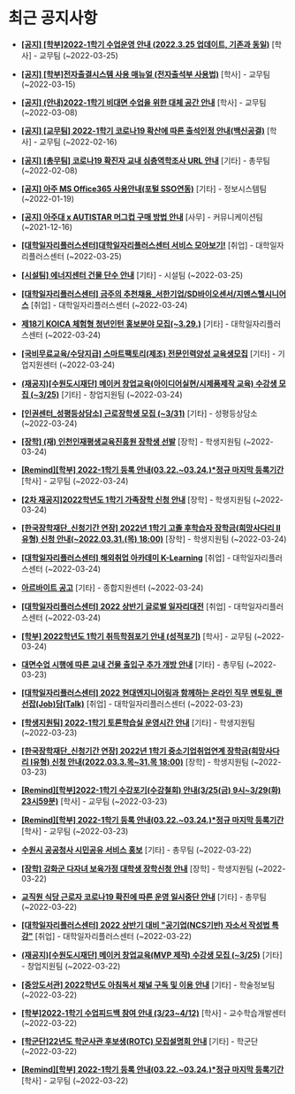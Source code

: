 # 최근 공지사항

* **[[공지] [학부]2022-1학기 수업운영 안내 (2022.3.25 업데이트, 기존과 동일)](http://ajou.ac.kr/kr/ajou/notice.do?mode=view&amp;articleNo=193066&amp;article.offset=0&amp;articleLimit=30)**
 [학사] - 교무팀 (~2022-03-25)

* **[[공지] [학부]전자출결시스템 사용 매뉴얼 (전자출석부 사용법)](http://ajou.ac.kr/kr/ajou/notice.do?mode=view&amp;articleNo=192571&amp;article.offset=0&amp;articleLimit=30)**
 [학사] - 교무팀 (~2022-03-15)

* **[[공지] (안내)2022-1학기 비대면 수업을 위한 대체 공간 안내](http://ajou.ac.kr/kr/ajou/notice.do?mode=view&amp;articleNo=181898&amp;article.offset=0&amp;articleLimit=30)**
 [학사] - 교무팀 (~2022-03-08)

* **[[공지] [교무팀] 2022-1학기 코로나19 확산에 따른 출석인정 안내(백신공결)](http://ajou.ac.kr/kr/ajou/notice.do?mode=view&amp;articleNo=180913&amp;article.offset=0&amp;articleLimit=30)**
 [학사] - 교무팀 (~2022-02-16)

* **[[공지] [총무팀] 코로나19 확진자 교내 심층역학조사 URL 안내](http://ajou.ac.kr/kr/ajou/notice.do?mode=view&amp;articleNo=180493&amp;article.offset=0&amp;articleLimit=30)**
 [기타] - 총무팀 (~2022-02-08)

* **[[공지] 아주 MS Office365 사용안내(포털 SSO연동)](http://ajou.ac.kr/kr/ajou/notice.do?mode=view&amp;articleNo=179802&amp;article.offset=0&amp;articleLimit=30)**
 [기타] - 정보시스템팀 (~2022-01-19)

* **[[공지] 아주대 x AUTISTAR 머그컵 구매 방법 안내](http://ajou.ac.kr/kr/ajou/notice.do?mode=view&amp;articleNo=147976&amp;article.offset=0&amp;articleLimit=30)**
 [사무] - 커뮤니케이션팀 (~2021-12-16)

* **[[대학일자리플러스센터]대학일자리플러스센터 서비스 모아보기!](http://ajou.ac.kr/kr/ajou/notice.do?mode=view&amp;articleNo=193072&amp;article.offset=0&amp;articleLimit=30)**
 [취업] - 대학일자리플러스센터 (~2022-03-25)

* **[[시설팀] 에너지센터 건물 단수 안내](http://ajou.ac.kr/kr/ajou/notice.do?mode=view&amp;articleNo=193070&amp;article.offset=0&amp;articleLimit=30)**
 [기타] - 시설팀 (~2022-03-25)

* **[[대학일자리플러스센터] 금주의 추천채용_서한기업/SD바이오센서/지멘스헬시니어스](http://ajou.ac.kr/kr/ajou/notice.do?mode=view&amp;articleNo=193065&amp;article.offset=0&amp;articleLimit=30)**
 [취업] - 대학일자리플러스센터 (~2022-03-24)

* **[제18기 KOICA 체험형 청년인턴 홍보분야 모집(~3.29.)](http://ajou.ac.kr/kr/ajou/notice.do?mode=view&amp;articleNo=193064&amp;article.offset=0&amp;articleLimit=30)**
 [기타] - 대학일자리플러스센터 (~2022-03-24)

* **[[국비무료교육/수당지급] 스마트팩토리(제조) 전문인력양성 교육생모집](http://ajou.ac.kr/kr/ajou/notice.do?mode=view&amp;articleNo=193063&amp;article.offset=0&amp;articleLimit=30)**
 [기타] - 기업지원센터 (~2022-03-24)

* **[(재공지)[수원도시재단] 메이커 창업교육(아이디어실현/시제품제작 교육) 수강생 모집 (~3/25)](http://ajou.ac.kr/kr/ajou/notice.do?mode=view&amp;articleNo=193060&amp;article.offset=0&amp;articleLimit=30)**
 [기타] - 창업지원팀 (~2022-03-24)

* **[[인권센터_성평등상담소] 근로장학생 모집 (~3/31)](http://ajou.ac.kr/kr/ajou/notice.do?mode=view&amp;articleNo=193043&amp;article.offset=0&amp;articleLimit=30)**
 [기타] - 성평등상담소 (~2022-03-24)

* **[[장학] (재) 인천인재평생교육진흥원 장학생 선발](http://ajou.ac.kr/kr/ajou/notice.do?mode=view&amp;articleNo=193041&amp;article.offset=0&amp;articleLimit=30)**
 [장학] - 학생지원팀 (~2022-03-24)

* **[[Remind][학부] 2022-1학기 등록 안내(03.22.~03.24.)*정규 마지막 등록기간](http://ajou.ac.kr/kr/ajou/notice.do?mode=view&amp;articleNo=193026&amp;article.offset=0&amp;articleLimit=30)**
 [학사] - 교무팀 (~2022-03-24)

* **[[2차 재공지]2022학년도 1학기 가족장학 신청 안내](http://ajou.ac.kr/kr/ajou/notice.do?mode=view&amp;articleNo=193022&amp;article.offset=0&amp;articleLimit=30)**
 [장학] - 학생지원팀 (~2022-03-24)

* **[[한국장학재단_신청기간 연장] 2022년 1학기 고졸 후학습자 장학금(희망사다리 Ⅱ유형) 신청 안내(~2022.03.31.(목) 18:00)](http://ajou.ac.kr/kr/ajou/notice.do?mode=view&amp;articleNo=193021&amp;article.offset=0&amp;articleLimit=30)**
 [장학] - 학생지원팀 (~2022-03-24)

* **[[대학일자리플러스센터] 해외취업 아카데미 K-Learning](http://ajou.ac.kr/kr/ajou/notice.do?mode=view&amp;articleNo=193015&amp;article.offset=0&amp;articleLimit=30)**
 [취업] - 대학일자리플러스센터 (~2022-03-24)

* **[아르바이트 공고](http://ajou.ac.kr/kr/ajou/notice.do?mode=view&amp;articleNo=193014&amp;article.offset=0&amp;articleLimit=30)**
 [기타] - 종합지원센터 (~2022-03-24)

* **[[대학일자리플러스센터] 2022 상반기 글로벌 일자리대전](http://ajou.ac.kr/kr/ajou/notice.do?mode=view&amp;articleNo=193013&amp;article.offset=0&amp;articleLimit=30)**
 [취업] - 대학일자리플러스센터 (~2022-03-24)

* **[[학부] 2022학년도 1학기 취득학점포기 안내 (성적포기)](http://ajou.ac.kr/kr/ajou/notice.do?mode=view&amp;articleNo=193012&amp;article.offset=0&amp;articleLimit=30)**
 [학사] - 교무팀 (~2022-03-24)

* **[대면수업 시행에 따른 교내 건물 출입구 추가 개방 안내](http://ajou.ac.kr/kr/ajou/notice.do?mode=view&amp;articleNo=192995&amp;article.offset=0&amp;articleLimit=30)**
 [기타] - 총무팀 (~2022-03-23)

* **[[대학일자리플러스센터] 2022 현대엔지니어링과 함께하는 온라인 직무 멘토링_랜선잡(Job)담(Talk)](http://ajou.ac.kr/kr/ajou/notice.do?mode=view&amp;articleNo=192986&amp;article.offset=0&amp;articleLimit=30)**
 [취업] - 대학일자리플러스센터 (~2022-03-23)

* **[[학생지원팀] 2022-1학기 토론학습실 운영시간 안내](http://ajou.ac.kr/kr/ajou/notice.do?mode=view&amp;articleNo=192984&amp;article.offset=0&amp;articleLimit=30)**
 [기타] - 학생지원팀 (~2022-03-23)

* **[[한국장학재단_신청기간 연장] 2022년 1학기 중소기업취업연계 장학금(희망사다리 Ⅰ유형) 신청 안내(2022.03.3.목~31.목 18:00)](http://ajou.ac.kr/kr/ajou/notice.do?mode=view&amp;articleNo=192983&amp;article.offset=0&amp;articleLimit=30)**
 [장학] - 학생지원팀 (~2022-03-23)

* **[[Remind][학부]2022-1학기 수강포기(수강철회) 안내(3/25(금) 9시~3/29(화) 23시59분)](http://ajou.ac.kr/kr/ajou/notice.do?mode=view&amp;articleNo=192980&amp;article.offset=0&amp;articleLimit=30)**
 [학사] - 교무팀 (~2022-03-23)

* **[[Remind][학부] 2022-1학기 등록 안내(03.22.~03.24.)*정규 마지막 등록기간](http://ajou.ac.kr/kr/ajou/notice.do?mode=view&amp;articleNo=192968&amp;article.offset=0&amp;articleLimit=30)**
 [학사] - 교무팀 (~2022-03-23)

* **[수원시 공공청사 시민공유 서비스 홍보](http://ajou.ac.kr/kr/ajou/notice.do?mode=view&amp;articleNo=192961&amp;article.offset=0&amp;articleLimit=30)**
 [기타] - 총무팀 (~2022-03-22)

* **[[장학] 강화군 다자녀 보육가정 대학생 장학신청 안내](http://ajou.ac.kr/kr/ajou/notice.do?mode=view&amp;articleNo=192959&amp;article.offset=0&amp;articleLimit=30)**
 [장학] - 학생지원팀 (~2022-03-22)

* **[교직원 식당 근로자 코로나19 확진에 따른 운영 일시중단 안내](http://ajou.ac.kr/kr/ajou/notice.do?mode=view&amp;articleNo=192956&amp;article.offset=0&amp;articleLimit=30)**
 [기타] - 총무팀 (~2022-03-22)

* **[[대학일자리플러스센터] 2022 상반기 대비 &quot;공기업(NCS기반) 자소서 작성법 특강&quot;](http://ajou.ac.kr/kr/ajou/notice.do?mode=view&amp;articleNo=192934&amp;article.offset=0&amp;articleLimit=30)**
 [취업] - 대학일자리플러스센터 (~2022-03-22)

* **[(재공지)[수원도시재단] 메이커 창업교육(MVP 제작) 수강생 모집 (~3/25)](http://ajou.ac.kr/kr/ajou/notice.do?mode=view&amp;articleNo=192892&amp;article.offset=0&amp;articleLimit=30)**
 [기타] - 창업지원팀 (~2022-03-22)

* **[[중앙도서관] 2022학년도 아침독서 채널 구독 및 이용 안내](http://ajou.ac.kr/kr/ajou/notice.do?mode=view&amp;articleNo=192886&amp;article.offset=0&amp;articleLimit=30)**
 [기타] - 학술정보팀 (~2022-03-22)

* **[[학부]2022-1학기 수업피드백 참여 안내 (3/23~4/12)](http://ajou.ac.kr/kr/ajou/notice.do?mode=view&amp;articleNo=192885&amp;article.offset=0&amp;articleLimit=30)**
 [학사] - 교수학습개발센터 (~2022-03-22)

* **[[학군단]22년도 학군사관 후보생(ROTC) 모집설명회 안내](http://ajou.ac.kr/kr/ajou/notice.do?mode=view&amp;articleNo=192875&amp;article.offset=0&amp;articleLimit=30)**
 [기타] - 학군단 (~2022-03-22)

* **[[Remind][학부] 2022-1학기 등록 안내(03.22.~03.24.)*정규 마지막 등록기간](http://ajou.ac.kr/kr/ajou/notice.do?mode=view&amp;articleNo=192874&amp;article.offset=0&amp;articleLimit=30)**
 [학사] - 교무팀 (~2022-03-22)
